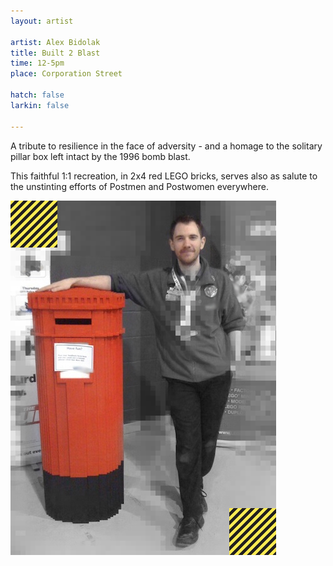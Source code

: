 ```yaml
---
layout: artist

artist: Alex Bidolak
title: Built 2 Blast
time: 12-5pm
place: Corporation Street

hatch: false
larkin: false

---
```


A tribute to resilience in the face of adversity - and a homage to the solitary pillar box left intact by the 1996 bomb blast.  

This faithful 1:1 recreation, in 2x4 red LEGO bricks, serves also as salute to the unstinting efforts of Postmen and Postwomen everywhere.    

![Built 2 Blast](Bidolak.jpg)
